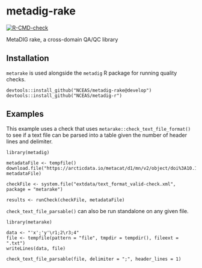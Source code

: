 # metadig-rake

  <!-- badges: start -->
  [![R-CMD-check](https://github.com/NCEAS/metadig-rake/workflows/R-CMD-check/badge.svg)](https://github.com/NCEAS/metadig-rake/actions)
  <!-- badges: end -->

MetaDIG rake, a cross-domain QA/QC library

## Installation

`metarake` is used alongside the `metadig` R package for running quality checks.

```
devtools::install_github("NCEAS/metadig-rake@develop")
devtools::install_github("NCEAS/metadig-r")
```

## Examples

This example uses a check that uses `metarake::check_text_file_format()` to see if a text file can be parsed into a table given the number of header lines
and delimiter.

```
library(metadig)

metadataFile <- tempfile()
download.file("https://arcticdata.io/metacat/d1/mn/v2/object/doi%3A10.18739%2FA2CJ87N0J", metadataFile)

checkFile <- system.file("extdata/text_format_valid-check.xml", package = "metarake")

results <- runCheck(checkFile, metadataFile)
```

`check_text_file_parsable()` can also be run standalone on any given file.

```
library(metarake)

data <- "'x';'y'\r1;2\r3;4"
file <- tempfile(pattern = "file", tmpdir = tempdir(), fileext = ".txt")
writeLines(data, file)

check_text_file_parsable(file, delimiter = ";", header_lines = 1)
```

